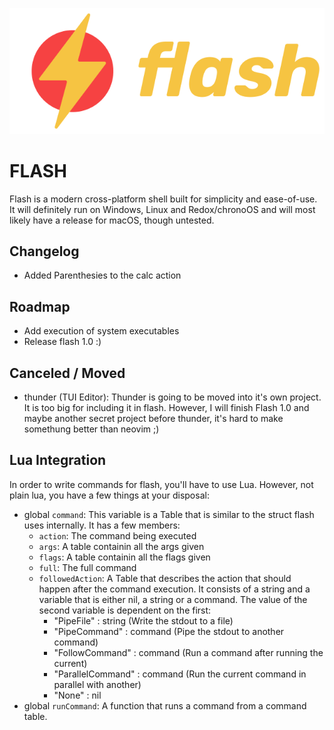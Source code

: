 <p align="center">
  <img src="logo.png" />
</p>

# FLASH
Flash is a modern cross-platform shell built for simplicity and ease-of-use. It will definitely run on Windows, Linux and Redox/chronoOS and will most likely have a release for macOS, though untested.

## Changelog
- Added Parenthesies to the calc action

## Roadmap
- Add execution of system executables
- Release flash 1.0 :)

## Canceled / Moved
- thunder (TUI Editor): Thunder is going to be moved into it's own project. It is too big for including it in flash. However, I will finish Flash 1.0 and maybe another secret project before thunder, it's hard to make somethung better than neovim ;)

## Lua Integration
In order to write commands for flash, you'll have to use Lua. However, not plain lua, you have a few things at your disposal:

- global `command`: This variable is a Table that is similar to the struct flash uses internally. It has a few members:
    - `action`: The command being executed
    - `args`: A table containin all the args given
    - `flags`: A table containin all the flags given
    - `full`: The full command
    - `followedAction`: A Table that describes the action that should happen after the command execution. It consists of a string and a variable that is either nil, a string or a command.
    The value of the second variable is dependent on the first:
        - "PipeFile" : string (Write the stdout to a file)
        - "PipeCommand" : command (Pipe the stdout to another command)
        - "FollowCommand" : command (Run a command after running the current) 
        - "ParallelCommand" : command (Run the current command in parallel with another)
        - "None" : nil
- global `runCommand`: A function that runs a command from a command table.
    
